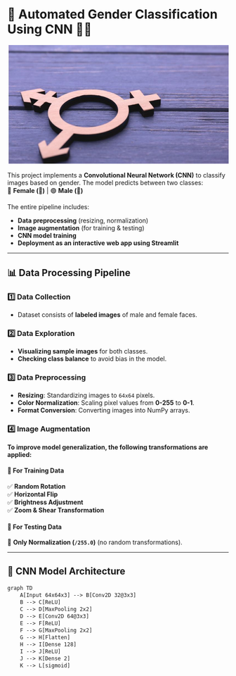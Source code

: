 # 🚀 Automated Gender Classification Using CNN 👩👨  
![header](1.jpg) *<!-- Replace with your actual header image -->*

This project implements a **Convolutional Neural Network (CNN)** to classify images based on gender. The model predicts between two classes:  
🔴 **Female (👩)** | 🟢 **Male (👨)**  

The entire pipeline includes:
- **Data preprocessing** (resizing, normalization)
- **Image augmentation** (for training & testing)
- **CNN model training**
- **Deployment as an interactive web app using Streamlit**

---

## 📊 Data Processing Pipeline  
### **1️⃣ Data Collection**  
- Dataset consists of **labeled images** of male and female faces.

### **2️⃣ Data Exploration**  
- **Visualizing sample images** for both classes.
- **Checking class balance** to avoid bias in the model.

### **3️⃣ Data Preprocessing**  
- **Resizing**: Standardizing images to `64x64` pixels.
- **Color Normalization**: Scaling pixel values from **0-255** to **0-1**.
- **Format Conversion**: Converting images into NumPy arrays.

### **4️⃣ Image Augmentation**  
**To improve model generalization, the following transformations are applied:**

#### 🔹 **For Training Data**  
✅ **Random Rotation**  
✅ **Horizontal Flip**  
✅ **Brightness Adjustment**  
✅ **Zoom & Shear Transformation**  

#### 🔹 **For Testing Data**  
🔸 **Only Normalization (`/255.0`)** (no random transformations).  

---

## 🧠 CNN Model Architecture  
```mermaid
graph TD
    A[Input 64x64x3] --> B[Conv2D 32@3x3]
    B --> C[ReLU]
    C --> D[MaxPooling 2x2]
    D --> E[Conv2D 64@3x3]
    E --> F[ReLU]
    F --> G[MaxPooling 2x2]
    G --> H[Flatten]
    H --> I[Dense 128]
    I --> J[ReLU]
    J --> K[Dense 2]
    K --> L[sigmoid]
